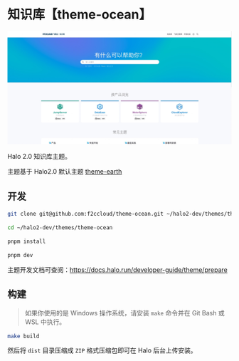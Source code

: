 # 知识库【theme-ocean】

![Ocean](./screenshot.jpg)

Halo 2.0 知识库主题。

主题基于 Halo2.0 默认主题 [theme-earth](https://github.com/halo-dev/theme-earth.git)

## 开发

```bash
git clone git@github.com:f2ccloud/theme-ocean.git ~/halo2-dev/themes/theme-ocean
```

```bash
cd ~/halo2-dev/themes/theme-ocean
```

```bash
pnpm install 
```

```bash
pnpm dev
```

主题开发文档可查阅：<https://docs.halo.run/developer-guide/theme/prepare>

## 构建

> 如果你使用的是 Windows 操作系统，请安装 `make` 命令并在 Git Bash 或 WSL 中执行。

```bash
make build
```

然后将 `dist` 目录压缩成 `ZIP` 格式压缩包即可在 Halo 后台上传安装。